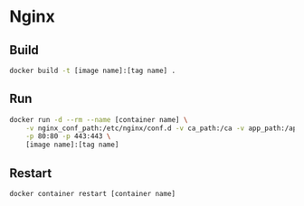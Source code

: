 # Nginx

## Build

```sh
docker build -t [image name]:[tag name] .
```

## Run

```sh
docker run -d --rm --name [container name] \
    -v nginx_conf_path:/etc/nginx/conf.d -v ca_path:/ca -v app_path:/app \
    -p 80:80 -p 443:443 \
    [image name]:[tag name]
```

## Restart

```sh
docker container restart [container name]
```
